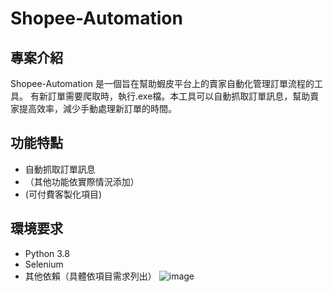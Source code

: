 # Shopee-Automation

## 專案介紹
Shopee-Automation 是一個旨在幫助蝦皮平台上的賣家自動化管理訂單流程的工具。
有新訂單需要爬取時，執行.exe檔。本工具可以自動抓取訂單訊息，幫助賣家提高效率，減少手動處理新訂單的時間。

## 功能特點
- 自動抓取訂單訊息
- （其他功能依實際情況添加）
- (可付費客製化項目)

## 環境要求
- Python 3.8
- Selenium
- 其他依賴（具體依項目需求列出）
![image](https://github.com/mark200384/Shopee-Automation/assets/61017020/30de89fb-19a7-4c73-a3da-045e69d4505a)
